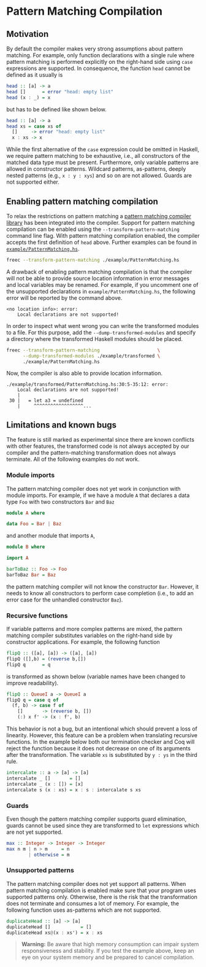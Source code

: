 # Pattern Matching Compilation

## Motivation

By default the compiler makes very strong assumptions about pattern matching.
For example, only function declarations with a single rule where pattern matching is performed explicitly on the right-hand side using `case` expressions are supported.
In consequence, the function `head` cannot be defined as it usually is

```haskell
head :: [a] -> a
head []      = error "head: empty list"
head (x : _) = x
```

but has to be defined like shown below.

```haskell
head :: [a] -> a
head xs = case xs of
  []     -> error "head: empty list"
  x : xs -> x
```

While the first alternative of the `case` expression could be omitted in Haskell, we require pattern matching to be exhaustive, i.e., all constructors of the matched data type must be present.
Furthermore, only variable patterns are allowed in constructor patterns.
Wildcard patterns, as-patterns, deeply nested patterns (e.g., `x : y : xys`) and so on are not allowed.
Guards are not supported either.

## Enabling pattern matching compilation

To relax the restrictions on pattern matching a [pattern matching compiler library][package/haskell-src-transformation] has been integrated into the compiler.
Support for pattern matching compilation can be enabled using the `--transform-pattern-matching` command line flag.
With pattern matching compilation enabled, the compiler accepts the first definition of `head` above.
Further examples can be found in [`example/PatternMatching.hs`][].

```bash
freec --transform-pattern-matching ./example/PatternMatching.hs
```

A drawback of enabling pattern matching compilation is that the compiler will not be able to provide source location information in error messages and local variables may be renamed.
For example, if you uncomment one of the unsupported declarations in `example/PatternMatching.hs`, the following error will be reported by the command above.

```
<no location info>: error:
    Local declarations are not supported!
```

In order to inspect what went wrong you can write the transformed modules to a file.
For this purpose, add the `--dump-transformed-modules` and specify a directory where the transformed Haskell modules should be placed.

```bash
freec --transform-pattern-matching                     \
      --dump-transformed-modules ./example/transformed \
      ./example/PatternMatching.hs
```

Now, the compiler is also able to provide location information.

```
./example/transformed/PatternMatching.hs:30:5-35:12: error:
    Local declarations are not supported!
    |
 30 |   = let a3 = undefined
    |     ^^^^^^^^^^^^^^^^^^...
```

## Limitations and known bugs

The feature is still marked as experimental since there are known conflicts with other features, the transformed code is not always accepted by our compiler and the pattern-matching transformation does not always terminate.
All of the following examples do not work.

### Module imports

The pattern matching compiler does not yet work in conjunction with module imports.
For example, if we have a module `A` that declares a data type `Foo` with two constructors `Bar` and `Baz`

```haskell
module A where

data Foo = Bar | Baz
```

and another module that imports `A`,

```haskell
module B where

import A

barToBaz :: Foo -> Foo
barToBaz Bar = Baz
```

the pattern matching compiler will not know the constructor `Bar`.
However, it needs to know all constructors to perform case completion (i.e., to add an error case for the unhandled constructor `Baz`).

### Recursive functions

If variable patterns and more complex patterns are mixed, the pattern matching compiler substitutes variables on the right-hand side by constructor applications.
For example, the following function

```haskell
flipQ :: ([a], [a]) -> ([a], [a])
flipQ ([],b) = (reverse b,[])
flipQ q      = q
```

is transformed as shown below (variable names have been changed to improve readability).

```haskell
flipQ :: QueueI a -> QueueI a
flipQ q = case q of
  (f, b) -> case f of
    []       -> (reverse b, [])
    (:) x f' -> (x : f', b)
```

This behavior is not a bug, but an intentional which should prevent a loss of linearity.
However, this feature can be a problem when translating recursive functions.
In the example below both our termination checker and Coq will reject the function because it does not decrease on one of its arguments after the transformation.
The variable `xs` is substituted by `y : ys` in the third rule.

```haskell
intercalate :: a -> [a] -> [a]
intercalate _ []       = []
intercalate _ (x : []) = [x]
intercalate s (x : xs) = x : s : intercalate s xs
```

### Guards

Even though the pattern matching compiler supports guard elimination, guards cannot be used since they are transformed to `let` expressions which are not yet supported.

```haskell
max :: Integer -> Integer -> Integer
max n m | n > m     = n
        | otherwise = m
```

### Unsupported patterns

The pattern matching compiler does not yet support all patterns.
When pattern matching compilation is enabled make sure that your program uses supported patterns only.
Otherwise, there is the risk that the transformation does not terminate and consumes a lot of memory.
For example, the following function uses as-patterns which are not supported.

```haskell
duplicateHead :: [a] -> [a]
duplicateHead []           = []
duplicateHead xs@(x : xs') = x : xs
```

> **Warning:** Be aware that high memory consumption can impair system responsiveness and stability.
> If you test the example above, keep an eye on your system memory and be prepared to cancel compilation.

[`example/PatternMatching.hs`]: ../../example/PatternMatching.hs

[package/haskell-src-transformation]: https://github.com/FreeProving/haskell-src-transformations
